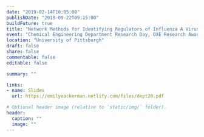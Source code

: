 ```yaml
---
date: "2019-02-14T10:05:00"
publishDate: "2018-09-22T09:15:00"
buildFuture: true 
title: "Network Methods for Identifying Regulators of Influenza A Virus Infection"
event: "Chemical Engineering Department Research Day, OXE Research Award, Best Oral Presentation"
location: "University of Pittsburgh"
draft: false  
share: false
commentable: false
editable: false

summary: ""

links:
- name: Slides
  url: https://emilyeackerman.netlify.com/files/dept20.pdf

# Optional header image (relative to `static/img/` folder).
header:
  caption: ""
  image: ""
---
```



